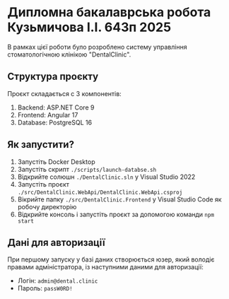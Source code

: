 # Дипломна бакалаврська робота Кузьмичова І.І. 643п 2025

В рамках цієї роботи було розроблено систему управління стоматологічною клінікою "DentalClinic".

## Структура проєкту

Проєкт складається с 3 компонентів:
1. Backend: ASP.NET Core 9
2. Frontend: Angular 17
3. Database: PostgreSQL 16

## Як запустити?

1. Запустіть Docker Desktop
2. Запустіть скрипт `./scripts/launch-databse.sh`
3. Відкрийте солюшн `./DentalClinic.sln` у Visual Studio 2022
4. Запустіть проєкт `./src/DentalClinic.WebApi/DentalClinic.WebApi.csproj`
5. Вікрийте папку `./src/DentalClinic.Frontend` у Visual Studio Code як робочу директорію
6. Відкрийте консоль і запустіть проєкт за допомогою команди `npm start`

## Дані для авторизації

При першому запуску у базі даних створюється юзер, який володіє правами адміністратора, із наступними даними для авторизації:
- Логін: `admin@dental.clinic`
- Пароль: `passW0RD!`